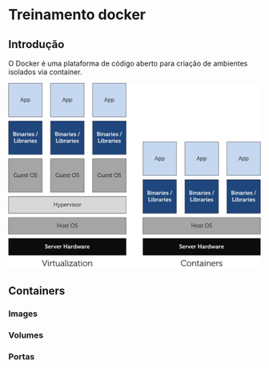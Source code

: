 # Treinamento docker

## Introdução

O Docker é uma plataforma de código aberto para criação de ambientes isolados via container. 

![Containers X Virtualizadores](images/lxc-vm.jpg)

## Containers

### Images

### Volumes

### Portas


